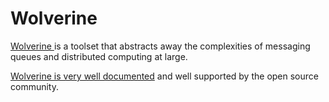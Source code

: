 # Wolverine

[Wolverine ](https://wolverine.netlify.app/)is a toolset that abstracts away the complexities of messaging queues and distributed computing at large.&#x20;

[Wolverine is very well documented](https://wolverine.netlify.app/) and well supported by the open source community.&#x20;
